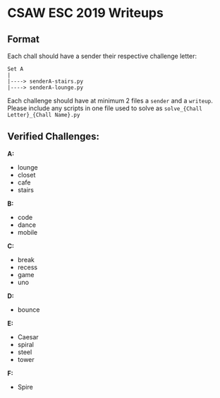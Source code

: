 # CSAW ESC 2019 Writeups
## Format
Each chall should have a sender their respective challenge letter:
```
Set A
|
|----> senderA-stairs.py
|----> senderA-lounge.py 
```
Each challenge should have at minimum 2 files a `sender` and a `writeup`. 
Please include any scripts in one file used to solve as `solve_{Chall Letter}_{Chall Name}.py` 

## Verified Challenges:

**A:**

- lounge
- closet
- cafe
- stairs

**B:**

- code
- dance
- mobile

**C:**

- break
- recess
- game
- uno

**D:**

- bounce

**E:**

- Caesar
- spiral
- steel
- tower

**F:**

- Spire






